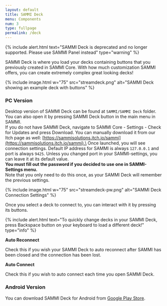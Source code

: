 ```yaml
---
layout: default
title: SAMMI Deck
menu: Components
num: 3
type: fullpage
permalink: /deck
---
```


{% include alert.html text="SAMMI Deck is deprecated and no longer supported. Please use SAMMI Panel instead" type="warning" %} 

SAMMI Deck is where you load your decks containing buttons that you previously created in SAMMI Core. With how much customization SAMMI offers, you can create extremely complex great looking decks!  

{% include image.html w="75" src="streamdeck.png" alt="SAMMI Deck showing an example deck with buttons" %}

### PC Version
Desktop version of SAMMI Deck can be found at `SAMMI/SAMMI Deck` folder. You can also open it by pressing SAMMI Deck button in the main menu in SAMMI.\
If you do not have SAMMI Deck, navigate to SAMMI Core - Settings - Check for Updates and press Download. You can manually download it from our Itch page as well: [https://sammisolutions.itch.io/sammi](https://sammisolutions.itch.io/sammi).\
Once launched, you will see connection settings. Default IP address for SAMMI is always `127.0.0.1` and port is always `9425`. Unless you changed port in your SAMMI-settings, you can leave it at its default value.\
**You must fill out the password if you decided to use one in SAMMI-Settings menu.**\
Note that you only need to do this once, as your SAMMI Deck will remember the previous settings.

{% include image.html w="75" src="streamdeck-pw.png" alt="SAMMI Deck Connection Settings" %}

Once you select a deck to connect to, you can interact with it by pressing its buttons.

{% include alert.html text="To quickly change decks in your SAMMI Deck, press Backspace button on your keyboard to load a different deck!" type="info" %} 

**Auto Reconnect**  

Check this if you wish your SAMMI Deck to auto reconnect after SAMMI has been closed and the connection has been lost. 

**Auto Connect**  

Check this if you wish to auto connect each time you open SAMMI Deck.

### Android Version
You can download SAMMI Deck for Android from [Google Play Store](https://play.google.com/store/apps/details?id=lioranboard.ca.lioranboard.streamdeck).




